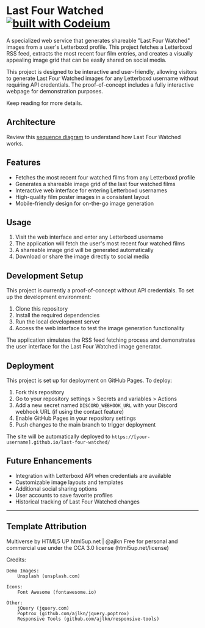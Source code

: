 # Last Four Watched [![built with Codeium](https://codeium.com/badges/main)](https://codeium.com) 

A specialized web service that generates shareable "Last Four Watched" images from a user's Letterboxd profile. This project fetches a Letterboxd RSS feed, extracts the most recent four film entries, and creates a visually appealing image grid that can be easily shared on social media.

This project is designed to be interactive and user-friendly, allowing visitors to generate Last Four Watched images for any Letterboxd username without requiring API credentials. The proof-of-concept includes a fully interactive webpage for demonstration purposes.

Keep reading for more details.

## Architecture

Review this [sequence diagram](/sequence-diagram.md) to understand how Last Four Watched works. 

## Features

- Fetches the most recent four watched films from any Letterboxd profile
- Generates a shareable image grid of the last four watched films
- Interactive web interface for entering Letterboxd usernames
- High-quality film poster images in a consistent layout
- Mobile-friendly design for on-the-go image generation

## Usage

1. Visit the web interface and enter any Letterboxd username
2. The application will fetch the user's most recent four watched films
3. A shareable image grid will be generated automatically
4. Download or share the image directly to social media

## Development Setup

This project is currently a proof-of-concept without API credentials. To set up the development environment:

1. Clone this repository
2. Install the required dependencies
3. Run the local development server
4. Access the web interface to test the image generation functionality

The application simulates the RSS feed fetching process and demonstrates the user interface for the Last Four Watched image generator.

## Deployment

This project is set up for deployment on GitHub Pages. To deploy:

1. Fork this repository
2. Go to your repository settings > Secrets and variables > Actions
3. Add a new secret named `DISCORD_WEBHOOK_URL` with your Discord webhook URL (if using the contact feature)
4. Enable GitHub Pages in your repository settings
5. Push changes to the main branch to trigger deployment

The site will be automatically deployed to `https://[your-username].github.io/last-four-watched/`

## Future Enhancements

- Integration with Letterboxd API when credentials are available
- Customizable image layouts and templates
- Additional social sharing options
- User accounts to save favorite profiles
- Historical tracking of Last Four Watched changes

---

## Template Attribution

Multiverse by HTML5 UP
html5up.net | @ajlkn
Free for personal and commercial use under the CCA 3.0 license (html5up.net/license)

Credits:

    Demo Images:
        Unsplash (unsplash.com)

    Icons:
        Font Awesome (fontawesome.io)

    Other:
        jQuery (jquery.com)
        Poptrox (github.com/ajlkn/jquery.poptrox)
        Responsive Tools (github.com/ajlkn/responsive-tools)
